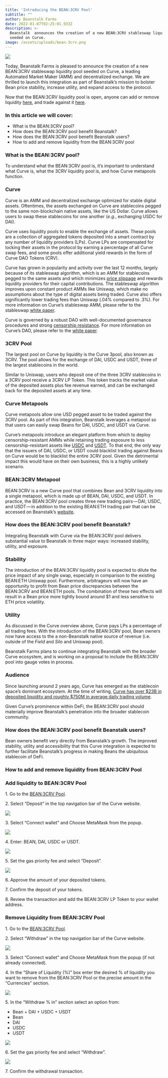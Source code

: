 ```yaml
---
title: 'Introducing the BEAN:3CRV Pool'
subtitle: ""
author: Beanstalk Farms
date: 2022-01-07T02:25:01.933Z
description: >-
  Beanstalk  announces the creation of a new BEAN:3CRV stableswap liquidity pool
  seeded on Curve.
image: /assets/uploads/bean-3crv.png
---
```


![](https://cdn-images-1.medium.com/max/800/1*dpCnV4b6lY8uUe8lqRh6Kg.png)

Today, Beanstalk Farms is pleased to announce the creation of a new BEAN:3CRV stableswap liquidity pool seeded on Curve, a leading Automated Market Maker (AMM) and decentralized exchange. We are thrilled to launch this integration as part of Beanstalk’s mission to bolster Bean price stability, increase utility, and expand access to the protocol.

Now that the BEAN:3CRV liquidity pool is open, anyone can add or remove liquidity [here](https://curve.fi/factory/81/deposit), and trade against it [here](https://curve.fi/factory/81).

### In this article we will cover:

*   What is the BEAN:3CRV pool?
*   How does the BEAN:3CRV pool benefit Beanstalk?
*   How does the BEAN:3CRV pool benefit Beanstalk users?
*   How to add and remove liquidity from the BEAN:3CRV pool

### What is the BEAN:3CRV pool?

To understand what the BEAN:3CRV pool is, it’s important to understand what Curve is, what the 3CRV liquidity pool is, and how Curve metapools function.

### Curve

Curve is an AMM and decentralized exchange optimized for stable digital assets. Oftentimes, the assets exchanged on Curve are stablecoins pegged to the same non-blockchain native assets, like the US Dollar. Curve allows users to swap these stablecoins for one another (_e.g._, exchanging USDC for DAI).

Curve uses liquidity pools to enable the exchange of assets. These pools are a collection of aggregated tokens deposited into a smart contract by any number of liquidity providers (LPs). Curve LPs are compensated for locking their assets in the protocol by earning a percentage of all Curve swap fees, and some pools offer additional yield rewards in the form of Curve DAO Tokens (CRV).

Curve has grown in popularity and activity over the last 12 months, largely because of its stableswap algorithm, which is an AMM for stablecoins pegged to the same assets and which minimizes [price slippage](https://en.wikipedia.org/wiki/Slippage_%28finance%29) and rewards liquidity providers for their capital contributions. The stableswap algorithm improves upon constant product AMMs like Uniswap, which make no assumptions about the type of digital assets being traded. Curve also offers significantly lower trading fees than Uniswap (.04% compared to .3%). For more information on Curve’s stableswap AMM, please refer to the stableswap [white paper](https://curve.fi/files/stableswap-paper.pdf).

Curve is governed by a robust DAO with well-documented governance procedures and strong [censorship resistance](https://creamdotfinance.medium.com/moving-forward-post-exploit-next-steps-for-c-r-e-a-m-finance-1ad05e2066d5). For more information on Curve’s DAO, please refer to the [white paper](https://curve.fi/files/CurveDAO.pdf).

### 3CRV Pool

The largest pool on Curve by liquidity is the Curve 3pool, also known as 3CRV. The pool allows for the exchange of DAI, USDC and USDT, three of the largest stablecoins in the world.

Similar to Uniswap, users who deposit one of the three 3CRV stablecoins in a 3CRV pool receive a 3CRV LP Token. This token tracks the market value of the deposited assets plus fee revenue earned, and can be exchanged back for the deposited assets at any time.

### Curve Metapools

Curve metapools allow one USD pegged asset to be traded against the 3CRV pool. As part of this integration, Beanstalk leverages a metapool so that users can easily swap Beans for DAI, USDC, and USDT via Curve.

Curve’s metapools introduce an elegant platform from which to deploy censorship-resistant AMMs while retaining trading exposure to less censorship-resistant assets like [USDC](https://www.coindesk.com/markets/2020/07/08/circle-confirms-freezing-100k-in-usdc-at-law-enforcements-request/) and [USDT](https://www.theblockcrypto.com/post/129133/tether-freezes-over-1-million-usdt-single-address). To that end, the only way that the issuers of DAI, USDC, or USDT could blacklist trading against Beans on Curve would be to blacklist the entire 3CRV pool. Given the detrimental impact this would have on their own business, this is a highly unlikely scenario.

### BEAN:3CRV Metapool

BEAN:3CRV is a new Curve pool that combines Bean and 3CRV liquidity into a single metapool, which is made up of BEAN, DAI, USDC, and USDT. In practice, the BEAN:3CRV pool creates three new trading pairs — DAI, USDC, and USDT — in addition to the existing BEAN:ETH trading pair that can be accessed on Beanstalk’s [website](https://bean.money).

### How does the BEAN:3CRV pool benefit Beanstalk?

Integrating Beanstalk with Curve via the BEAN:3CRV pool delivers substantial value to Beanstalk in three major ways: increased stability, utility, and exposure.

### Stability

The introduction of the BEAN:3CRV liquidity pool is expected to dilute the price impact of any single swap, especially in comparison to the existing BEAN:ETH Uniswap pool. Furthermore, arbitrageurs will now have an opportunity to profit from Bean price discrepancies between the BEAN:3CRV and BEAN:ETH pools. The combination of these two effects will result in a Bean price more tightly bound around $1 and less sensitive to ETH price volatility.

### Utility

As discussed in the Curve overview above, Curve pays LPs a percentage of all trading fees. With the introduction of the BEAN:3CRV pool, Bean owners now have access to the a non-Beanstalk native source of revenue (i.e. outside of the _Field_ and _Silo_ and Uniswap pool).

Beanstalk Farms plans to continue integrating Beanstalk with the broader Curve ecosystem, and is working on a proposal to include the BEAN:3CRV pool into gauge votes in process.

### Audience

Since launching around 2 years ago, Curve has emerged as the stablecoin space’s dominant ecosystem. At the time of writing, [Curve has over $23B in deposited liquidity and roughly $750M in average daily trading volume](https://curve.fi/combinedstats).

Given Curve’s prominence within DeFi, the BEAN:3CRV pool should materially improve Beanstalk’s penetration into the broader stablecoin community.

### How does the BEAN:3CRV pool benefit Beanstalk users?

Bean owners benefit very directly from Beanstalk’s growth. The improved stability, utility and accessibility that this Curve integration is expected to further facilitate Beanstalk’s progress in making Beans the ubiquitous stablecoin of DeFi.

### How to add and remove liquidity from BEAN:3CRV Pool

### Add liquidity to BEAN:3CRV Pool

1\. Go to the [BEAN:3CRV Pool](https://curve.fi/factory/81).

2\. Select “Deposit” in the top navigation bar of the Curve website.

![](https://cdn-images-1.medium.com/max/800/1*SlwVQtEBYGzls50QPeKL_w.png)

3\. Select “Connect wallet” and Choose MetaMask from the popup.

![](https://cdn-images-1.medium.com/max/800/1*rfB9zIf6ezu93DBkZVDeUw.png)

4\. Enter: BEAN, DAI, USDC or USDT.

![](https://cdn-images-1.medium.com/max/800/1*0i_WSocD1Punlco4U-Z84Q.png)

5\. Set the gas priority fee and select “Deposit”.

![](https://cdn-images-1.medium.com/max/800/1*TCgD3GYtboN2o_f6Iiq8Lg.png)

6\. Approve the amount of your deposited tokens.

7\. Confirm the deposit of your tokens.

8\. Review the transaction and add the BEAN:3CRV LP Token to your wallet address.

### Remove Liquidity from BEAN:3CRV Pool

1\. Go to the [BEAN:3CRV Pool](https://curve.fi/factory/81).

2\. Select “Withdraw” in the top navigation bar of the Curve website.

![](https://cdn-images-1.medium.com/max/800/1*4fIviq8zOx57LLkzl_Offw.png)

3\. Select “Connect wallet” and Choose MetaMask from the popup (if not already connected).

4\. In the “Share of Liquidity (%)” box enter the desired % of liquidity you want to remove from the BEAN:3CRV Pool or the precise amount in the “Currencies” section.

![](https://cdn-images-1.medium.com/max/800/1*RxCSx5w8HPHJitB0F_G9AA.png)

5\. In the “Withdraw % in” section select an option from:

*   Bean + DAI + USDC + USDT
*   Bean
*   DAI
*   USDC
*   USDT

![](https://cdn-images-1.medium.com/max/800/1*eeGuQgWtbUcAKEshOqmquw.png)

6\. Set the gas priority fee and select “Withdraw”.

![](https://cdn-images-1.medium.com/max/800/1*XPI3GdkS3YTfAFNLsKIOUw.png)

7\. Confirm the withdrawal transaction.